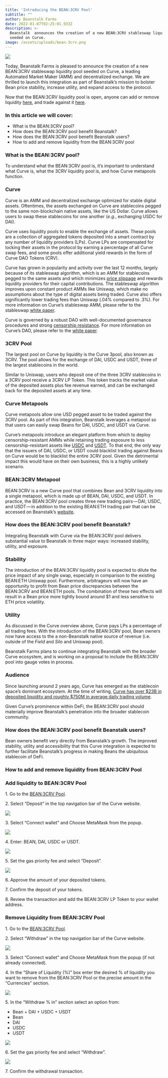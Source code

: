 ```yaml
---
title: 'Introducing the BEAN:3CRV Pool'
subtitle: ""
author: Beanstalk Farms
date: 2022-01-07T02:25:01.933Z
description: >-
  Beanstalk  announces the creation of a new BEAN:3CRV stableswap liquidity pool
  seeded on Curve.
image: /assets/uploads/bean-3crv.png
---
```


![](https://cdn-images-1.medium.com/max/800/1*dpCnV4b6lY8uUe8lqRh6Kg.png)

Today, Beanstalk Farms is pleased to announce the creation of a new BEAN:3CRV stableswap liquidity pool seeded on Curve, a leading Automated Market Maker (AMM) and decentralized exchange. We are thrilled to launch this integration as part of Beanstalk’s mission to bolster Bean price stability, increase utility, and expand access to the protocol.

Now that the BEAN:3CRV liquidity pool is open, anyone can add or remove liquidity [here](https://curve.fi/factory/81/deposit), and trade against it [here](https://curve.fi/factory/81).

### In this article we will cover:

*   What is the BEAN:3CRV pool?
*   How does the BEAN:3CRV pool benefit Beanstalk?
*   How does the BEAN:3CRV pool benefit Beanstalk users?
*   How to add and remove liquidity from the BEAN:3CRV pool

### What is the BEAN:3CRV pool?

To understand what the BEAN:3CRV pool is, it’s important to understand what Curve is, what the 3CRV liquidity pool is, and how Curve metapools function.

### Curve

Curve is an AMM and decentralized exchange optimized for stable digital assets. Oftentimes, the assets exchanged on Curve are stablecoins pegged to the same non-blockchain native assets, like the US Dollar. Curve allows users to swap these stablecoins for one another (_e.g._, exchanging USDC for DAI).

Curve uses liquidity pools to enable the exchange of assets. These pools are a collection of aggregated tokens deposited into a smart contract by any number of liquidity providers (LPs). Curve LPs are compensated for locking their assets in the protocol by earning a percentage of all Curve swap fees, and some pools offer additional yield rewards in the form of Curve DAO Tokens (CRV).

Curve has grown in popularity and activity over the last 12 months, largely because of its stableswap algorithm, which is an AMM for stablecoins pegged to the same assets and which minimizes [price slippage](https://en.wikipedia.org/wiki/Slippage_%28finance%29) and rewards liquidity providers for their capital contributions. The stableswap algorithm improves upon constant product AMMs like Uniswap, which make no assumptions about the type of digital assets being traded. Curve also offers significantly lower trading fees than Uniswap (.04% compared to .3%). For more information on Curve’s stableswap AMM, please refer to the stableswap [white paper](https://curve.fi/files/stableswap-paper.pdf).

Curve is governed by a robust DAO with well-documented governance procedures and strong [censorship resistance](https://creamdotfinance.medium.com/moving-forward-post-exploit-next-steps-for-c-r-e-a-m-finance-1ad05e2066d5). For more information on Curve’s DAO, please refer to the [white paper](https://curve.fi/files/CurveDAO.pdf).

### 3CRV Pool

The largest pool on Curve by liquidity is the Curve 3pool, also known as 3CRV. The pool allows for the exchange of DAI, USDC and USDT, three of the largest stablecoins in the world.

Similar to Uniswap, users who deposit one of the three 3CRV stablecoins in a 3CRV pool receive a 3CRV LP Token. This token tracks the market value of the deposited assets plus fee revenue earned, and can be exchanged back for the deposited assets at any time.

### Curve Metapools

Curve metapools allow one USD pegged asset to be traded against the 3CRV pool. As part of this integration, Beanstalk leverages a metapool so that users can easily swap Beans for DAI, USDC, and USDT via Curve.

Curve’s metapools introduce an elegant platform from which to deploy censorship-resistant AMMs while retaining trading exposure to less censorship-resistant assets like [USDC](https://www.coindesk.com/markets/2020/07/08/circle-confirms-freezing-100k-in-usdc-at-law-enforcements-request/) and [USDT](https://www.theblockcrypto.com/post/129133/tether-freezes-over-1-million-usdt-single-address). To that end, the only way that the issuers of DAI, USDC, or USDT could blacklist trading against Beans on Curve would be to blacklist the entire 3CRV pool. Given the detrimental impact this would have on their own business, this is a highly unlikely scenario.

### BEAN:3CRV Metapool

BEAN:3CRV is a new Curve pool that combines Bean and 3CRV liquidity into a single metapool, which is made up of BEAN, DAI, USDC, and USDT. In practice, the BEAN:3CRV pool creates three new trading pairs — DAI, USDC, and USDT — in addition to the existing BEAN:ETH trading pair that can be accessed on Beanstalk’s [website](https://bean.money).

### How does the BEAN:3CRV pool benefit Beanstalk?

Integrating Beanstalk with Curve via the BEAN:3CRV pool delivers substantial value to Beanstalk in three major ways: increased stability, utility, and exposure.

### Stability

The introduction of the BEAN:3CRV liquidity pool is expected to dilute the price impact of any single swap, especially in comparison to the existing BEAN:ETH Uniswap pool. Furthermore, arbitrageurs will now have an opportunity to profit from Bean price discrepancies between the BEAN:3CRV and BEAN:ETH pools. The combination of these two effects will result in a Bean price more tightly bound around $1 and less sensitive to ETH price volatility.

### Utility

As discussed in the Curve overview above, Curve pays LPs a percentage of all trading fees. With the introduction of the BEAN:3CRV pool, Bean owners now have access to the a non-Beanstalk native source of revenue (i.e. outside of the _Field_ and _Silo_ and Uniswap pool).

Beanstalk Farms plans to continue integrating Beanstalk with the broader Curve ecosystem, and is working on a proposal to include the BEAN:3CRV pool into gauge votes in process.

### Audience

Since launching around 2 years ago, Curve has emerged as the stablecoin space’s dominant ecosystem. At the time of writing, [Curve has over $23B in deposited liquidity and roughly $750M in average daily trading volume](https://curve.fi/combinedstats).

Given Curve’s prominence within DeFi, the BEAN:3CRV pool should materially improve Beanstalk’s penetration into the broader stablecoin community.

### How does the BEAN:3CRV pool benefit Beanstalk users?

Bean owners benefit very directly from Beanstalk’s growth. The improved stability, utility and accessibility that this Curve integration is expected to further facilitate Beanstalk’s progress in making Beans the ubiquitous stablecoin of DeFi.

### How to add and remove liquidity from BEAN:3CRV Pool

### Add liquidity to BEAN:3CRV Pool

1\. Go to the [BEAN:3CRV Pool](https://curve.fi/factory/81).

2\. Select “Deposit” in the top navigation bar of the Curve website.

![](https://cdn-images-1.medium.com/max/800/1*SlwVQtEBYGzls50QPeKL_w.png)

3\. Select “Connect wallet” and Choose MetaMask from the popup.

![](https://cdn-images-1.medium.com/max/800/1*rfB9zIf6ezu93DBkZVDeUw.png)

4\. Enter: BEAN, DAI, USDC or USDT.

![](https://cdn-images-1.medium.com/max/800/1*0i_WSocD1Punlco4U-Z84Q.png)

5\. Set the gas priority fee and select “Deposit”.

![](https://cdn-images-1.medium.com/max/800/1*TCgD3GYtboN2o_f6Iiq8Lg.png)

6\. Approve the amount of your deposited tokens.

7\. Confirm the deposit of your tokens.

8\. Review the transaction and add the BEAN:3CRV LP Token to your wallet address.

### Remove Liquidity from BEAN:3CRV Pool

1\. Go to the [BEAN:3CRV Pool](https://curve.fi/factory/81).

2\. Select “Withdraw” in the top navigation bar of the Curve website.

![](https://cdn-images-1.medium.com/max/800/1*4fIviq8zOx57LLkzl_Offw.png)

3\. Select “Connect wallet” and Choose MetaMask from the popup (if not already connected).

4\. In the “Share of Liquidity (%)” box enter the desired % of liquidity you want to remove from the BEAN:3CRV Pool or the precise amount in the “Currencies” section.

![](https://cdn-images-1.medium.com/max/800/1*RxCSx5w8HPHJitB0F_G9AA.png)

5\. In the “Withdraw % in” section select an option from:

*   Bean + DAI + USDC + USDT
*   Bean
*   DAI
*   USDC
*   USDT

![](https://cdn-images-1.medium.com/max/800/1*eeGuQgWtbUcAKEshOqmquw.png)

6\. Set the gas priority fee and select “Withdraw”.

![](https://cdn-images-1.medium.com/max/800/1*XPI3GdkS3YTfAFNLsKIOUw.png)

7\. Confirm the withdrawal transaction.